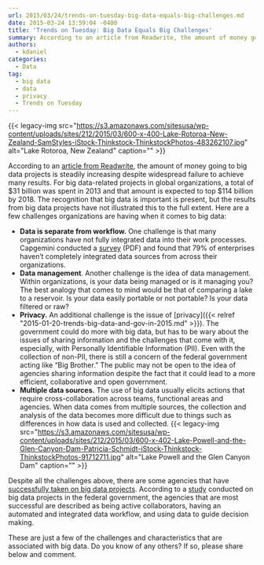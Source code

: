 ```yaml
---
url: 2015/03/24/trends-on-tuesday-big-data-equals-big-challenges.md
date: 2015-03-24 13:59:04 -0400
title: 'Trends on Tuesday: Big Data Equals Big Challenges'
summary: According to an article from Readwrite, the amount of money going to big data projects is steadily increasing despite widespread failure to achieve many results. For big data-related projects in global organizations, a total of $31 billion was spent in 2013 and that amount is expected to top $114 billion by 2018. The recognition that
authors:
  - kdaniel
categories:
  - Data
tag:
  - big data
  - data
  - privacy
  - Trends on Tuesday
---
```


{{< legacy-img src="https://s3.amazonaws.com/sitesusa/wp-content/uploads/sites/212/2015/03/600-x-400-Lake-Rotoroa-New-Zealand-SamStyles-iStock-Thinkstock-ThinkstockPhotos-483262107.jpg" alt="Lake Rotoroa, New Zealand" caption="" >}} 

According to an [article from Readwrite](http://readwrite.com/2015/02/09/big-data-failure-blame-corporate-culture), the amount of money going to big data projects is steadily increasing despite widespread failure to achieve many results. For big data-related projects in global organizations, a total of $31 billion was spent in 2013 and that amount is expected to top $114 billion by 2018. The recognition that big data is important is present, but the results from big data projects have not illustrated this to the full extent. Here are a few challenges organizations are having when it comes to big data:

  * **Data is separate from workflow.** One challenge is that many organizations have not fully integrated data into their work processes. Capgemini conducted a [survey](http://www.capgemini-consulting.com/resource-file-access/resource/pdf/big_data_pov_03-02-15.pdf) (PDF) and found that 79% of enterprises haven&#8217;t completely integrated data sources from across their organizations.
  * **Data management**. Another challenge is the idea of data management. Within organizations, is your data being managed or is it managing you? The best analogy that comes to mind would be that of comparing a lake to a reservoir. Is your data easily portable or not portable? Is your data filtered or raw?
  * **Privacy.** An additional challenge is the issue of [privacy]({{< relref "2015-01-20-trends-big-data-and-gov-in-2015.md" >}}). The government could do more with big data, but has to be wary about the issues of sharing information and the challenges that come with it, especially, with Personally Identifiable Information (PII). Even with the collection of non-PII, there is still a concern of the federal government acting like “Big Brother.” The public may not be open to the idea of agencies sharing information despite the fact that it could lead to a more efficient, collaborative and open government.
  * **Multiple data sources.** The use of big data usually elicits actions that require cross-collaboration across teams, functional areas and agencies. When data comes from multiple sources, the collection and analysis of the data becomes more difficult due to things such as differences in how data is used and collected. {{< legacy-img src="https://s3.amazonaws.com/sitesusa/wp-content/uploads/sites/212/2015/03/600-x-402-Lake-Powell-and-the-Glen-Canyon-Dam-Patricia-Schmidt-iStock-Thinkstock-ThinkstockPhotos-91712711.jpg" alt="Lake Powell and the Glen Canyon Dam" caption="" >}} 

Despite all the challenges above, there are some agencies that have [successfully taken on big data projects](http://fedscoop.com/big-data-distinguishes-high-achievers-among-federal-agencies). According to a [study](http://www.idc.com/getdoc.jsp?containerId=GI248989) conducted on big data projects in the federal government, the agencies that are most successful are described as being active collaborators, having an automated and integrated data workflow, and using data to guide decision making.

These are just a few of the challenges and characteristics that are associated with big data. Do you know of any others? If so, please share below and comment.